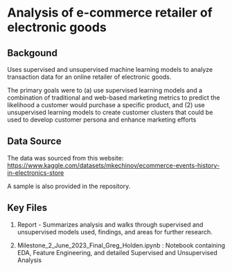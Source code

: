 # Analysis of e-commerce retailer of electronic goods

## Backgound

Uses supervised and unsupervised machine learning models to analyze transaction data for an online retailer of electronic goods.

The primary goals were to (a) use supervised learning models and a combination of traditional and web-based marketing metrics to predict the likelihood a customer would purchase a specific product, and (2) use unsupervised learning models to create customer clusters that could be used to develop customer persona and enhance marketing efforts

## Data Source

The data was sourced from this website:  https://www.kaggle.com/datasets/mkechinov/ecommerce-events-history-in-electronics-store

A sample is also provided in the repository.

## Key Files

1.  Report - Summarizes analysis and walks through supervised and unsupervised models used, findings, and areas for further research.

2.  Milestone_2_June_2023_Final_Greg_Holden.ipynb : Notebook containing EDA, Feature Engineering, and detailed Supervised and Unsupervised Analysis
